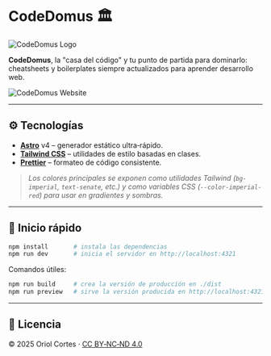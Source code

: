 # CodeDomus 🏛️

![CodeDomus Logo](/favicon.svg)

**CodeDomus**, la "casa del código" y tu punto de partida para dominarlo: cheatsheets y boilerplates siempre actualizados para aprender desarrollo web.

![CodeDomus Website](/featured-image.png)

---

## ⚙️ Tecnologías

- **[Astro](https://astro.build/)** v4 – generador estático ultra‑rápido.
- **[Tailwind CSS](https://tailwindcss.com)** – utilidades de estilo basadas en clases.
- **[Prettier](https://prettier.io)** – formateo de código consistente.

> _Los colores principales se exponen como utilidades Tailwind (`bg-imperial`, `text-senate`, etc.) y como variables CSS (`--color-imperial-red`) para usar en gradientes y sombras._

---

## 🚀 Inicio rápido

```bash
npm install       # instala las dependencias
npm run dev       # inicia el servidor en http://localhost:4321
```

Comandos útiles:

```bash
npm run build     # crea la versión de producción en ./dist
npm run preview   # sirve la versión producida en http://localhost:4321
```

---

## 📄 Licencia

© 2025 Oriol Cortes · [CC BY‑NC‑ND 4.0](https://creativecommons.org/licenses/by-nc-nd/4.0/)
